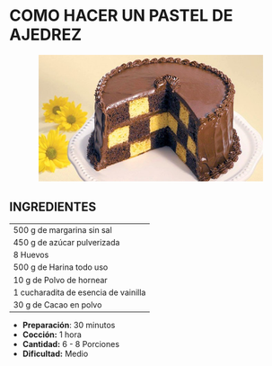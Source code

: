 # COMO HACER UN PASTEL DE AJEDREZ

<p align="center">
<img src="images/pastel_ajedrez.jpg" width="400">
</p>

## INGREDIENTES
||
|-------------|
| 500 g de margarina sin sal    |
| 450 g de azúcar pulverizada   |
| 8 Huevos                      |
| 500 g de Harina todo uso      |
| 10 g de Polvo de hornear      |
| 1 cucharadita de esencia de vainilla |
| 30 g de Cacao en polvo        |


- **Preparación**: 30 minutos
- **Cocción:** 1 hora
- **Cantidad:** 6 - 8 Porciones
- **Dificultad:** Medio
